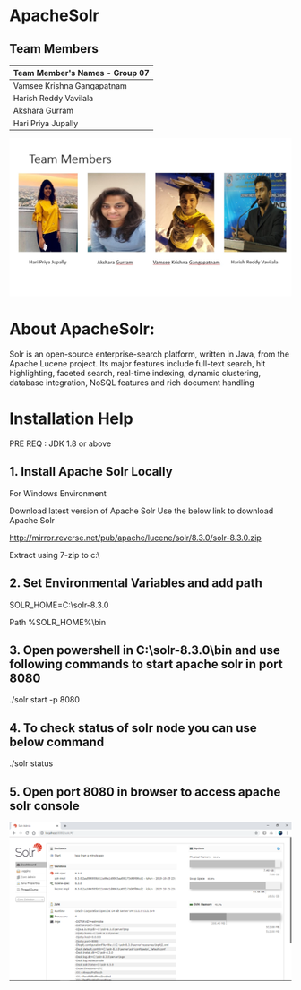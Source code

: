 # ApacheSolr

## Team Members

|Team Member's Names - Group 07
| -------------     
| Vamsee Krishna Gangapatnam     
| Harish Reddy Vavilala     
| Akshara Gurram    
| Hari Priya Jupally  

![](https://github.com/HariPriyaJupally/ApacheSolr/blob/master/teamslide.jpeg)

# About ApacheSolr:

Solr is an open-source enterprise-search platform, written in Java, from the Apache Lucene project. Its major features include full-text search, hit highlighting, faceted search, real-time indexing, dynamic clustering, database integration, NoSQL features and rich document handling

<h1>Installation Help</h1>

PRE REQ : JDK 1.8 or above


<h2> 1. Install Apache Solr Locally </h2>

For Windows Environment

Download latest version of Apache Solr
Use the below link to download Apache Solr 

http://mirror.reverse.net/pub/apache/lucene/solr/8.3.0/solr-8.3.0.zip

Extract using 7-zip to c:\

<h2>2. Set Environmental Variables and add path</h2>

SOLR_HOME=C:\solr-8.3.0  

Path %SOLR_HOME%\bin

<h2> 3. Open powershell in C:\solr-8.3.0\bin and use following commands to start apache solr in port 8080 </h2>

./solr start -p 8080

<h2> 4. To check status of solr node you can use below command </h2>

./solr status

<h2>5. Open port 8080 in browser to access apache solr console</h2>

![](https://github.com/HariPriyaJupally/ApacheSolr/blob/master/solr_console.png)






